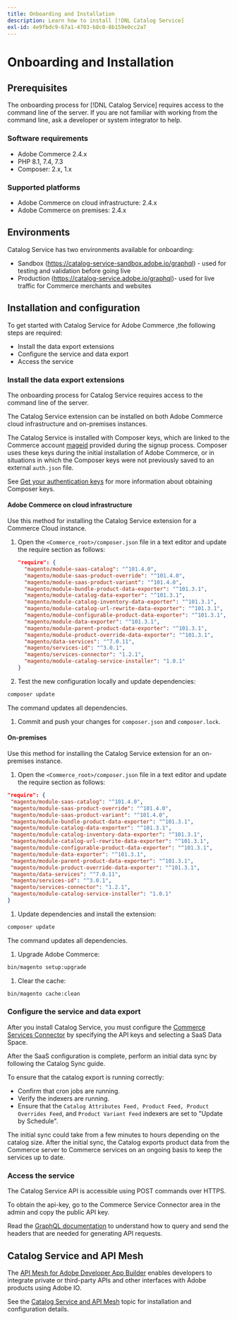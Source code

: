 ```yaml
---
title: Onboarding and Installation
description: Learn how to install [!DNL Catalog Service]
exl-id: 4e9fbdc9-67a1-4703-b8c0-8b159e0cc2a7
---
```

# Onboarding and Installation

## Prerequisites

The onboarding process for [!DNL Catalog Service] requires access to the command line of the server. If you are not familiar with working from the command line, ask a developer or system integrator to help.

### Software requirements

-  Adobe Commerce 2.4.x
-  PHP 8.1, 7.4, 7.3
-  Composer: 2.x, 1.x

### Supported platforms

-  Adobe Commerce on cloud infrastructure: 2.4.x
-  Adobe Commerce on premises: 2.4.x

## Environments

Catalog Service has two environments available for onboarding:

- Sandbox (https://catalog-service-sandbox.adobe.io/graphql) - used for testing and validation before going live
- Production (https://catalog-service.adobe.io/graphql)- used for live traffic for Commerce merchants and websites

## Installation and configuration

To get started with Catalog Service for Adobe Commerce ,the following steps are required:

- Install the data export extensions
- Configure the service and data export
- Access the service

### Install the data export extensions

The onboarding process for Catalog Service requires access to the command line of the server.

The Catalog Service extension can be installed on both Adobe Commerce cloud infrastructure and on-premises instances.

The Catalog Service is installed with Composer keys, which are linked to the Commerce account [mageid](https://developer.adobe.com/commerce/marketplace/guides/sellers/profile-personal/#field-descriptions) provided during the signup process. Composer uses these keys during the initial installation of Adobe Commerce, or in situations in which the Composer keys were not previously saved to an external `auth.json` file.

See [Get your authentication keys](https://experienceleague.adobe.com/docs/commerce-operations/installation-guide/prerequisites/authentication-keys.html) for more information about obtaining Composer keys.

#### Adobe Commerce on cloud infrastructure

Use this method for installing the Catalog Service extension for a Commerce Cloud instance.

1. Open the `<Commerce_root>/composer.json` file in a text editor and update the require section as follows:

    ```json
    "require": {
      "magento/module-saas-catalog": "^101.4.0",
      "magento/module-saas-product-override": "^101.4.0",
      "magento/module-saas-product-variant": "^101.4.0",
      "magento/module-bundle-product-data-exporter": "^101.3.1",
      "magento/module-catalog-data-exporter": "^101.3.1",
      "magento/module-catalog-inventory-data-exporter": "^101.3.1",
      "magento/module-catalog-url-rewrite-data-exporter": "^101.3.1",
      "magento/module-configurable-product-data-exporter": "^101.3.1",
      "magento/module-data-exporter": "^101.3.1",
      "magento/module-parent-product-data-exporter": "^101.3.1",
      "magento/module-product-override-data-exporter": "^101.3.1",
      "magento/data-services": "^7.0.11",
      "magento/services-id": "^3.0.1",
      "magento/services-connector": "1.2.1",
      "magento/module-catalog-service-installer": "1.0.1"
    }
    ```

1. Test the new configuration locally and update dependencies:

```bash
composer update
```

The command updates all dependencies.

1. Commit and push your changes for `composer.json` and `composer.lock`.

#### On-premises

Use this method for installing the Catalog Service extension for an on-premises instance.

1. Open the `<Commerce_root>/composer.json` file in a text editor and update the require section as follows:

```json
"require": {
 "magento/module-saas-catalog": "^101.4.0",
 "magento/module-saas-product-override": "^101.4.0",
 "magento/module-saas-product-variant": "^101.4.0",
 "magento/module-bundle-product-data-exporter": "^101.3.1",
 "magento/module-catalog-data-exporter": "^101.3.1",
 "magento/module-catalog-inventory-data-exporter": "^101.3.1",
 "magento/module-catalog-url-rewrite-data-exporter": "^101.3.1",
 "magento/module-configurable-product-data-exporter": "^101.3.1",
 "magento/module-data-exporter": "^101.3.1",
 "magento/module-parent-product-data-exporter": "^101.3.1",
 "magento/module-product-override-data-exporter": "^101.3.1",
 "magento/data-services": "^7.0.11",
 "magento/services-id": "^3.0.1",
 "magento/services-connector": "1.2.1",
 "magento/module-catalog-service-installer": "1.0.1"
}
```

1. Update dependencies and install the extension:

```bash
composer update
```

The command updates all dependencies.

1. Upgrade Adobe Commerce:

```bash
bin/magento setup:upgrade
```

1. Clear the cache:

```bash
bin/magento cache:clean
```

### Configure the service and data export 

After you install Catalog Service, you must configure the [Commerce Services Connector](https://experienceleague.adobe.com/docs/commerce-merchant-services/user-guides/integration-services/saas.html#apikey) by specifying the API keys and selecting a SaaS Data Space.

After the SaaS configuration is complete, perform an initial data sync by following the Catalog Sync guide. 

To ensure that the catalog export is running correctly:

- Confirm that cron jobs are running.
- Verify the indexers are running.
- Ensure that the `Catalog Attributes Feed, Product Feed, Product Overrides Feed`, and `Product Variant Feed` indexers are set to "Update by Schedule".

The initial sync could take from a few minutes to hours depending on the catalog size. After the initial sync, the Catalog exports product data from the Commerce server to Commerce services on an ongoing basis to keep the services up to date.

### Access the service

The Catalog Service API is accessible using POST commands over HTTPS.

To obtain the api-key, go to the Commerce Service Connector area in the admin and copy the public API key.

Read the [GraphQL documentation](https://developer.adobe.com/commerce/webapi/graphql/) to understand how to query and send the headers that are needed for generating API requests. 

## Catalog Service and API Mesh

The [API Mesh for Adobe Developer App Builder](https://developer.adobe.com/graphql-mesh-gateway/gateway/overview/) enables developers to integrate private or third-party APIs and other interfaces with Adobe products using Adobe IO.

See the  [Catalog Service and API Mesh](mesh.md) topic for installation and configuration details.
